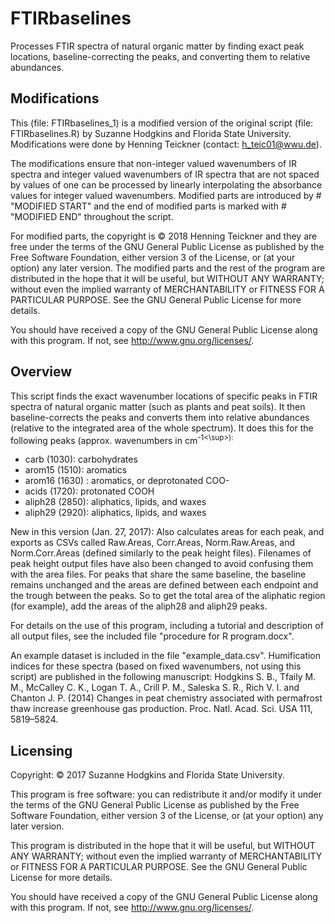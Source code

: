 # FTIRbaselines
Processes FTIR spectra of natural organic matter by finding exact peak locations, baseline-correcting the peaks, and converting them to relative abundances.

## Modifications
This (file: FTIRbaselines_1) is a modified version of the original script (file: FTIRbaselines.R) by Suzanne Hodgkins and Florida State University. Modifications were done by Henning Teickner (contact: h_teic01@wwu.de). 

The modifications ensure that non-integer valued wavenumbers of IR spectra and integer valued wavenumbers of IR spectra that are not spaced by values of one can be processed by linearly interpolating the absorbance values for integer valued wavenumbers. Modified parts are introduced by # "MODIFIED START" and the end of modified parts is marked with # "MODIFIED END" throughout the script. 

For modified parts, the copyright is © 2018 Henning Teickner and they are free under the terms of the GNU General Public License as published by the Free Software Foundation, either version 3 of the License, or (at your option) any later version. The modified parts and the rest of the program are distributed in the hope that it will be useful, but WITHOUT ANY WARRANTY; without even the implied warranty of MERCHANTABILITY or FITNESS FOR A PARTICULAR PURPOSE. See the GNU General Public License for more details.

You should have received a copy of the GNU General Public License along with this program. If not, see <http://www.gnu.org/licenses/>.

## Overview

This script finds the exact wavenumber locations of specific peaks in FTIR spectra of natural organic matter (such as plants and peat soils). It then baseline-corrects the peaks and converts them into relative abundances (relative to the integrated area of the whole spectrum). It does this for the following peaks (approx. wavenumbers in cm<sup>-1<\sup>):

- carb (1030): carbohydrates
- arom15 (1510): aromatics
- arom16 (1630) : aromatics, or deprotonated COO-
- acids (1720): protonated COOH
- aliph28 (2850): aliphatics, lipids, and waxes
- aliph29 (2920): aliphatics, lipids, and waxes

New in this version (Jan. 27, 2017): Also calculates areas for each peak, and exports as CSVs called Raw.Areas, Corr.Areas, Norm.Raw.Areas, and Norm.Corr.Areas (defined similarly to the peak height files). Filenames of peak height output files have also been changed to avoid confusing them with the area files. For peaks that share the same baseline, the baseline remains unchanged and the areas are defined between each endpoint and the trough between the peaks. So to get the total area of the aliphatic region (for example), add the areas of the aliph28 and aliph29 peaks.

For details on the use of this program, including a tutorial and description of all output files, see the included file "procedure for R program.docx".

An example dataset is included in the file "example_data.csv". Humification indices for these spectra (based on fixed wavenumbers, not using this script) are published in the following manuscript:
Hodgkins S. B., Tfaily M. M., McCalley C. K., Logan T. A., Crill P. M., Saleska S. R., Rich V. I. and Chanton J. P. (2014) Changes in peat chemistry associated with permafrost thaw increase greenhouse gas production. Proc. Natl. Acad. Sci. USA 111, 5819–5824.

## Licensing

Copyright: © 2017 Suzanne Hodgkins and Florida State University.

This program is free software: you can redistribute it and/or modify it under the terms of the GNU General Public License as published by the Free Software Foundation, either version 3 of the License, or (at your option) any later version.

This program is distributed in the hope that it will be useful, but WITHOUT ANY WARRANTY; without even the implied warranty of MERCHANTABILITY or FITNESS FOR A PARTICULAR PURPOSE.  See the GNU General Public License for more details.

You should have received a copy of the GNU General Public License along with this program.  If not, see <http://www.gnu.org/licenses/>.
